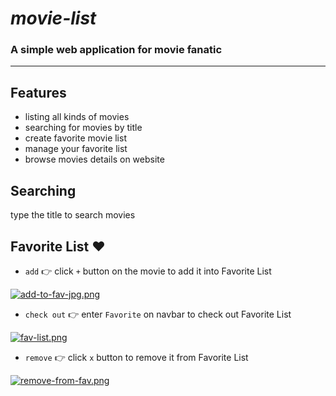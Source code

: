 # *movie-list*
### A simple web application for movie fanatic
_____________________________________________
## Features
- listing all kinds of movies
- searching for movies by title
- create favorite movie list
- manage your favorite list
- browse movies details on website

## Searching
type the title to search movies

## Favorite List :heart:
- `add` :point_right: click `+` button on the movie to add it into Favorite List

[![add-to-fav-jpg.png](https://i.postimg.cc/Pqr2Bbb9/add-to-fav-jpg.png)](https://postimg.cc/MnN7BQFm)

- `check out` :point_right: enter `Favorite` on navbar to check out Favorite List

[![fav-list.png](https://i.postimg.cc/prd8qkDX/fav-list.png)](https://postimg.cc/G8ZHpF7Z)

- `remove` :point_right: click `x` button to remove it from Favorite List

[![remove-from-fav.png](https://i.postimg.cc/x1Fz1KDW/remove-from-fav.png)](https://postimg.cc/pmzT05dZ)
